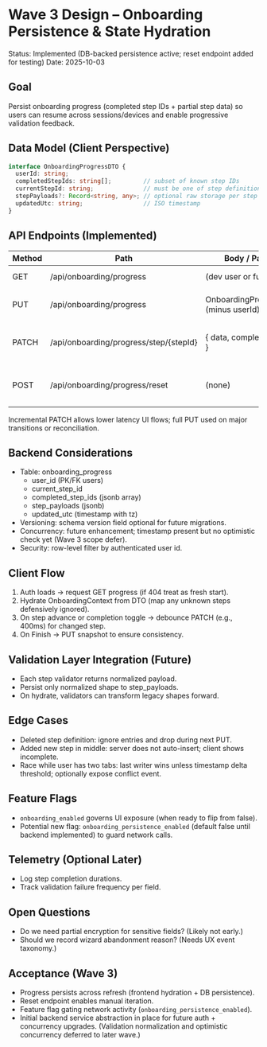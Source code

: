 # Wave 3 Design – Onboarding Persistence & State Hydration

Status: Implemented (DB-backed persistence active; reset endpoint added for testing)
Date: 2025-10-03

## Goal
Persist onboarding progress (completed step IDs + partial step data) so users can resume across sessions/devices and enable progressive validation feedback.

## Data Model (Client Perspective)
```ts
interface OnboardingProgressDTO {
  userId: string;
  completedStepIds: string[];         // subset of known step IDs
  currentStepId: string;              // must be one of step definitions
  stepPayloads?: Record<string, any>; // optional raw storage per step (schema-evolvable)
  updatedUtc: string;                 // ISO timestamp
}
```

## API Endpoints (Implemented)
| Method | Path | Body / Params | Description |
|--------|------|---------------|-------------|
| GET | /api/onboarding/progress | (dev user or future auth) | Fetch latest progress |
| PUT | /api/onboarding/progress | OnboardingProgressDTO (minus userId) | Upsert full progress snapshot |
| PATCH | /api/onboarding/progress/step/{stepId} | { data, completed?: bool } | Partial update for a single step |
| POST | /api/onboarding/progress/reset | (none) | Reset (delete) progress for testing |

Incremental PATCH allows lower latency UI flows; full PUT used on major transitions or reconciliation.

## Backend Considerations
- Table: onboarding_progress
  - user_id (PK/FK users)
  - current_step_id
  - completed_step_ids (jsonb array)
  - step_payloads (jsonb)
  - updated_utc (timestamp with tz)
- Versioning: schema version field optional for future migrations.
- Concurrency: future enhancement; timestamp present but no optimistic check yet (Wave 3 scope defer).
- Security: row-level filter by authenticated user id.

## Client Flow
1. Auth loads -> request GET progress (if 404 treat as fresh start).
2. Hydrate OnboardingContext from DTO (map any unknown steps defensively ignored).
3. On step advance or completion toggle -> debounce PATCH (e.g., 400ms) for changed step.
4. On Finish -> PUT snapshot to ensure consistency.

## Validation Layer Integration (Future)
- Each step validator returns normalized payload.
- Persist only normalized shape to step_payloads.
- On hydrate, validators can transform legacy shapes forward.

## Edge Cases
- Deleted step definition: ignore entries and drop during next PUT.
- Added new step in middle: server does not auto-insert; client shows incomplete.
- Race while user has two tabs: last writer wins unless timestamp delta threshold; optionally expose conflict event.

## Feature Flags
- `onboarding_enabled` governs UI exposure (when ready to flip from false).
- Potential new flag: `onboarding_persistence_enabled` (default false until backend implemented) to guard network calls.

## Telemetry (Optional Later)
- Log step completion durations.
- Track validation failure frequency per field.

## Open Questions
- Do we need partial encryption for sensitive fields? (Likely not early.)
- Should we record wizard abandonment reason? (Needs UX event taxonomy.)

## Acceptance (Wave 3)
- Progress persists across refresh (frontend hydration + DB persistence).
- Reset endpoint enables manual iteration.
- Feature flag gating network activity (`onboarding_persistence_enabled`).
- Initial backend service abstraction in place for future auth + concurrency upgrades.
  (Validation normalization and optimistic concurrency deferred to later wave.)
